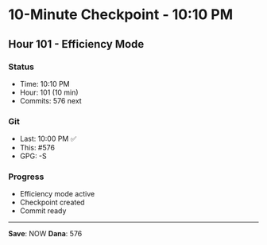 # 10-Minute Checkpoint - 10:10 PM

## Hour 101 - Efficiency Mode

### Status
- Time: 10:10 PM
- Hour: 101 (10 min)
- Commits: 576 next

### Git
- Last: 10:00 PM ✅
- This: #576
- GPG: -S

### Progress
- Efficiency mode active
- Checkpoint created
- Commit ready

---
**Save**: NOW
**Dana**: 576